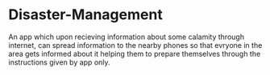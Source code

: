 # Disaster-Management
An app which upon recieving information about some calamity through internet, can spread information to the nearby phones so that evryone in the area gets informed about it helping them to prepare themselves through the instructions given by app only.
